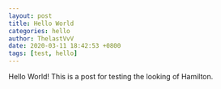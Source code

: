 ```yaml
---
layout: post
title: Hello World
categories: hello
author: ThelastVvV
date: 2020-03-11 18:42:53 +0800
tags: [test, hello]
---
```


Hello World! This is a post for testing the looking of Hamilton.

